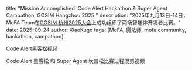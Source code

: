 title: "Mission Accomplished: Code Alert Hackathon & Super Agent Campathon, GOSIM Hangzhou 2025 "
description: "2025年九月13日-14日，MoFA Team在[GOSIM 杭州2025大会](https://hangzhou2025.gosim.org/)上成功组织了两场智能体开发者比赛。"
date: 2025-09-24
author: XiaoKuge
tags: [MoFA, 魔法师, mofa community, hackathon, campathon]

Code Alert黑客松视频

Code Alert 黑客松 和 Super Agent 坎普松比赛过程混剪视频